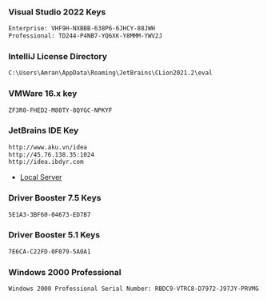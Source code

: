 ### Visual Studio 2022 Keys
```sh
Enterprise: VHF9H-NXBBB-638P6-6JHCY-88JWH
Professional: TD244-P4NB7-YQ6XK-Y8MMM-YWV2J
```

### IntelliJ License Directory
```sh
C:\Users\Amran\AppData\Roaming\JetBrains\CLion2021.2\eval
```

### VMWare 16.x key
```sh
ZF3R0-FHED2-M80TY-8QYGC-NPKYF
```
### JetBrains IDE Key
```sh
http://www.aku.vn/idea
http://45.76.138.35:1024
http://idea.ibdyr.com
```
* [Local Server](https://jetbrains-server.ru/2017/03/31/phpstorm-2016-2017-activation/)

### Driver Booster 7.5 Keys
```sh
5E1A3-3BF60-04673-ED7B7
```
### Driver Booster 5.1 Keys
```sh
7E6CA-C22FD-0F079-5A0A1
```
### Windows 2000 Professional
```sh
Windows 2000 Professional Serial Number: RBDC9-VTRC8-D7972-J97JY-PRVMG
```
